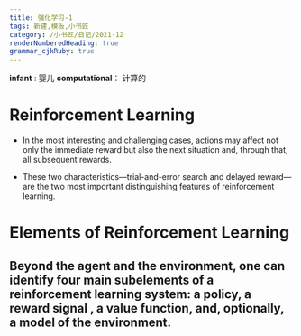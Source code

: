 ```yaml
---
title: 强化学习-1
tags: 新建,模板,小书匠
category: /小书匠/日记/2021-12
renderNumberedHeading: true
grammar_cjkRuby: true
---
```



**infant** : 婴儿
**computational**： 计算的

# Reinforcement Learning
- In the most interesting and challenging cases, actions may affect not only the immediate reward but also the next situation and, through that, all subsequent rewards.

- These two characteristics—trial-and-error search and delayed reward—are the two most important distinguishing features of reinforcement learning.

# Elements of Reinforcement Learning
Beyond the agent and the environment, one can identify four main subelements of a reinforcement learning system: a policy, a reward signal , a value function, and, optionally, a model of the environment.
- 